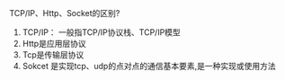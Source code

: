 TCP/IP、Http、Socket的区别?
1. TCP/IP： 一般指TCP/IP协议栈、TCP/IP模型
2. Http是应用层协议
3. Tcp是传输层协议
4. Sokcet 是实现tcp、udp的点对点的通信基本要素,是一种实现或使用方法
